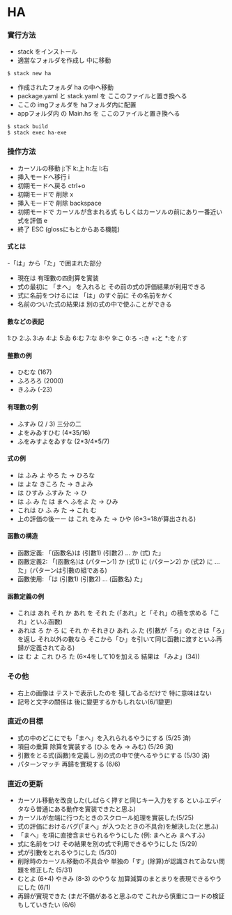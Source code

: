 # HA
### 實行方法

- stack をインストール
- 適當なフォルダを作成し 中に移動

```
$ stack new ha
```
- 作成されたフォルダ ha の中へ移動
- package.yaml と stack.yaml を ここのファイルと置き換へる
- ここの imgフォルダを haフォルダ内に配置
- appフォルダ内 の Main.hs を ここのファイルと置き換へる
```
$ stack build
$ stack exec ha-exe
```

### 操作方法
- カーソルの移動 j:下 k:上 h:左 l:右
- 挿入モードへ移行 i
- 初期モードへ戻る ctrl+o
- 初期モードで 削除 x
- 挿入モードで 削除 backspace
- 初期モードで カーソルが含まれる式 もしくはカーソルの前にあり一番近い式を評価 e
- 終了 ESC (glossにもとからある機能)

#### 式とは
-「は」から「た」で囲まれた部分
- 現在は 有理數の四則算を實装
- 式の最初に 「まへ」 を入れると その前の式の評価結果が利用できる
- 式に名前をつけるには 「は」のすぐ前に その名前をかく
- 名前のついた式の結果は 別の式の中で使ふことができる

#### 數などの表記
1:ひ 2:ふ 3:み 4:よ 5:ゐ 6:む 7:な 8:や 9:こ 0:ろ -:き +:と \*:を /:す

#### 整數の例
- ひむな (167)
- ふろろろ (2000)
- きふみ (-23)

#### 有理數の例
- ふすみ (2 / 3) 三分の二
- よをみゐすひむ (4\*35/16)
- ふをみすよをゐすな (2\*3/4\*5/7)

#### 式の例
- は ふみ よ やろ た  -> ひろな
- は よな きころ た -> きよみ
- は ひすみ ふすみ た -> ひ
- は ふ み た は まへ ふをよ た -> ひみ
- これは ひ ふ み た -> これ む
- 上の評価の後ーー  は これ をみ た -> ひや (6\*3=18が算出される)

#### 函數の構造
- 函數定義: 「(函數名)は (引數1) (引數2) ... か (式) た」
- 函數定義2: 「(函數名)は (パターン1) か (式1) に (パターン2) か (式2) に ... た」(パターンは引數の組である)
- 函數使用: 「は (引數1) (引數2) ... (函數名) た」

#### 函數定義の例
- これは あれ それ か あれ を それ た (「あれ」と「それ」の積を求める「これ」といふ函數)
- あれは ろ か ろ に それ か それきひ あれ ふ た (引數が「ろ」のときは「ろ」を返し それ以外の數なら そこから「ひ」を引いて同じ函數に渡すといふ再歸が定義されてゐる)
- は む よ これ ひろ た (6×4をして10を加える  結果は 「みよ」(34))


### その他
- 右上の画像は テストで表示したのを 殘してゐるだけで 特に意味はない
- 記号と文字の關係は 後に變更するかもしれない(6/1變更)

### 直近の目標
- 式の中のどこにでも「まへ」を入れられるやうにする (5/25 済)
- 項目の乗算 除算を實装する (ひふ をみ -> みむ) (5/26 済)
- 引數をとる式(函數)を定義し 別の式の中で使へるやうにする (5/30 済)
- パターンマッチ 再歸を實現する (6/6)

### 直近の更新
- カーソル移動を改良した(しばらく押すと同じキー入力をする といふエディタなら普通にある動作を實装できたと思ふ)
- カーソルが左端に行つたときのスクロール処理を實装した(5/25)
- 式の評価におけるバグ(「まへ」が入つたときの不具合)を解決した(と思ふ)
- 「まへ」を項に直接含ませられるやうにした (例: まへとみ まへすふ)
- 式に名前をつけ その結果を別の式で利用できるやうにした (5/29)
- 式が引數をとれるやうにした (5/30)
- 削除時のカーソル移動の不具合や 単独の「す」(除算)が認識されてゐない問題を修正した (5/31)
- むとよ (6+4) やきみ (8-3) のやうな 加算減算のまとまりを表現できるやうにした (6/1)
- 再歸が實現できた (まだ不備があると思ふので これから慎重にコードの検証もしていきたい (6/6)
